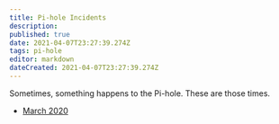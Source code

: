 ```yaml
---
title: Pi-hole Incidents
description: 
published: true
date: 2021-04-07T23:27:39.274Z
tags: pi-hole
editor: markdown
dateCreated: 2021-04-07T23:27:39.274Z
---
```


Sometimes, something happens to the Pi-hole. These are those times.

* [March 2020](/Self_Hosting/Pi-hole/Incidents/March_2020)